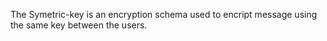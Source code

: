 The Symetric-key is an encryption schema used to encript message using the same key between the users. 